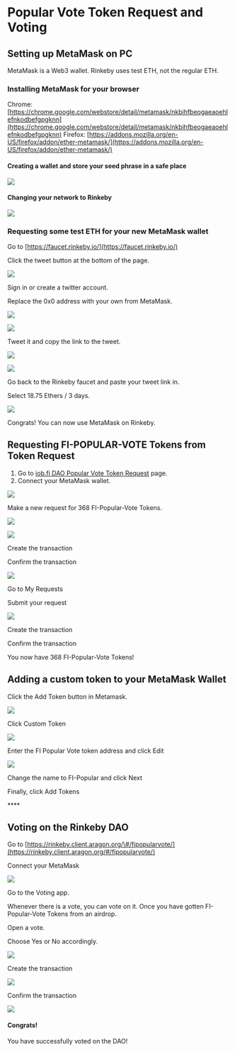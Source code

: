 # Popular Vote Token Request and Voting

## Setting up MetaMask on PC

MetaMask is a Web3 wallet. Rinkeby uses test ETH, not the regular ETH. 

### Installing MetaMask for your browser

Chrome: [https://chrome.google.com/webstore/detail/metamask/nkbihfbeogaeaoehlefnkodbefgpgknn](https://chrome.google.com/webstore/detail/metamask/nkbihfbeogaeaoehlefnkodbefgpgknn) Firefox: [https://addons.mozilla.org/en-US/firefox/addon/ether-metamask/](https://addons.mozilla.org/en-US/firefox/addon/ether-metamask/)

#### Creating a wallet and store your seed phrase in a safe place

![](../../.gitbook/assets/0.png)

#### Changing your network to Rinkeby

![](../../.gitbook/assets/1.png)

### Requesting some test ETH for your new MetaMask wallet

Go to [https://faucet.rinkeby.io/](https://faucet.rinkeby.io/)

Click the tweet button at the bottom of the page.

![](../../.gitbook/assets/2.png)

Sign in or create a twitter account.

Replace the 0x0 address with your own from MetaMask.

![](../../.gitbook/assets/3.png)

![](../../.gitbook/assets/4.png)

Tweet it and copy the link to the tweet.

![](../../.gitbook/assets/5.png)

![](../../.gitbook/assets/6.png)

Go back to the Rinkeby faucet and paste your tweet link in.

Select 18.75 Ethers / 3 days.

![](../../.gitbook/assets/7.png)

Congrats! You can now use MetaMask on Rinkeby.

## Requesting FI-POPULAR-VOTE Tokens from Token Request

1. Go to [iob.fi DAO Popular Vote Token Request](https://rinkeby.client.aragon.org/#/fipopularvote/0x9e1110b76b469d020184da374ddb334c2fc5308f/) page. 
2. Connect your MetaMask wallet.

![](../../.gitbook/assets/8.png)

Make a new request for 368 FI-Popular-Vote Tokens.

![](../../.gitbook/assets/9.png)

![](../../.gitbook/assets/10.png)

Create the transaction

Confirm the transaction

![](../../.gitbook/assets/11.png)

Go to My Requests

Submit your request

![](../../.gitbook/assets/12.png)

Create the transaction

Confirm the transaction

You now have 368 FI-Popular-Vote Tokens!

## Adding a custom token to your MetaMask Wallet

Click the Add Token button in Metamask.

![](https://lh6.googleusercontent.com/cwPsh9LcK3EfhabgMYYDHESzuZWglKtZ8I848xbgihz41urnPjNJHtVfx60WmUvQEVOKbG0HFGyr4EAaSIcF3BQj1eEJ-8apxo013PwRDjFVMAFhJJW9MTG0BYUEWheXzAXOV0OM)

Click Custom Token

![](https://lh6.googleusercontent.com/WWK5CwocNzy2xAC3-1OLoKUZIMjwZLUXeXyzqw8sCAPztwuDNJj2xxKvfWxaIMFY_TLetOHCRLaFKqPf6BGPIhGJUa-5ZjmHG3GPgVncl4Givk1uI122oHvoSj1S8i0MD4MAIpD6)

Enter the FI Popular Vote token address and click Edit

![](https://lh4.googleusercontent.com/nbVGCaFzXp960z4keZtBN1vjyFpKjeP-cGWz3r6VQA_TD7QqUgRpvT9yn6QJrDaYrKf2-xmI36L52hqmC49e6q4VhWZXb_UfZ0t_sBscvaZ_jObhsRlL4GsvuIMBS2Zm7KgwyaJ8)

Change the name to FI-Popular and click Next

Finally, click Add Tokens



\*\*\*\*



## Voting on the Rinkeby DAO

Go to [https://rinkeby.client.aragon.org/\#/fipopularvote/](https://rinkeby.client.aragon.org/#/fipopularvote/)

Connect your MetaMask

![](../../.gitbook/assets/13.png)

Go to the Voting app.

Whenever there is a vote, you can vote on it. Once you have gotten FI-Popular-Vote Tokens from an airdrop.

Open a vote.

Choose Yes or No accordingly.

![](../../.gitbook/assets/14.png)

Create the transaction

![](../../.gitbook/assets/15.png)

Confirm the transaction

![](../../.gitbook/assets/16.png)

#### Congrats!

You have successfully voted on the DAO!

